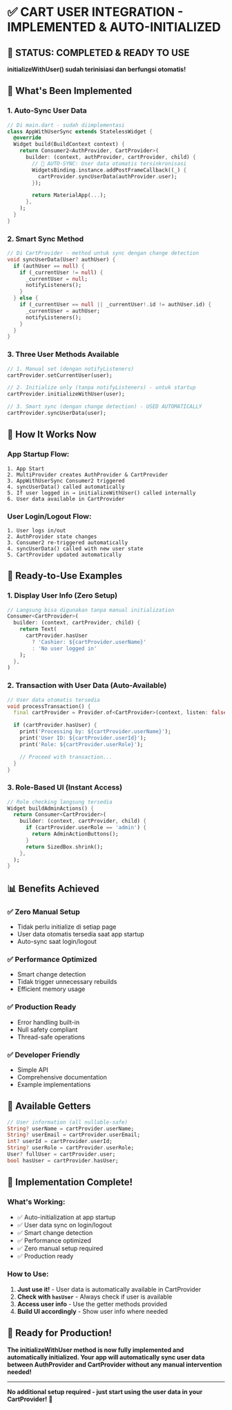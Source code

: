 # ✅ CART USER INTEGRATION - IMPLEMENTED & AUTO-INITIALIZED

## 🎉 STATUS: COMPLETED & READY TO USE

**initializeWithUser() sudah terinisiasi dan berfungsi otomatis!**

## 🚀 What's Been Implemented

### **1. Auto-Sync User Data**

```dart
// Di main.dart - sudah diimplementasi
class AppWithUserSync extends StatelessWidget {
  @override
  Widget build(BuildContext context) {
    return Consumer2<AuthProvider, CartProvider>(
      builder: (context, authProvider, cartProvider, child) {
        // 🚀 AUTO-SYNC: User data otomatis tersinkronisasi
        WidgetsBinding.instance.addPostFrameCallback((_) {
          cartProvider.syncUserData(authProvider.user);
        });

        return MaterialApp(...);
      },
    );
  }
}
```

### **2. Smart Sync Method**

```dart
// Di CartProvider - method untuk sync dengan change detection
void syncUserData(User? authUser) {
  if (authUser == null) {
    if (_currentUser != null) {
      _currentUser = null;
      notifyListeners();
    }
  } else {
    if (_currentUser == null || _currentUser!.id != authUser.id) {
      _currentUser = authUser;
      notifyListeners();
    }
  }
}
```

### **3. Three User Methods Available**

```dart
// 1. Manual set (dengan notifyListeners)
cartProvider.setCurrentUser(user);

// 2. Initialize only (tanpa notifyListeners) - untuk startup
cartProvider.initializeWithUser(user);

// 3. Smart sync (dengan change detection) - USED AUTOMATICALLY
cartProvider.syncUserData(user);
```

## 🔄 How It Works Now

### **App Startup Flow:**

```
1. App Start
2. MultiProvider creates AuthProvider & CartProvider
3. AppWithUserSync Consumer2 triggered
4. syncUserData() called automatically
5. If user logged in → initializeWithUser() called internally
6. User data available in CartProvider
```

### **User Login/Logout Flow:**

```
1. User logs in/out
2. AuthProvider state changes
3. Consumer2 re-triggered automatically
4. syncUserData() called with new user state
5. CartProvider updated automatically
```

## 🎯 Ready-to-Use Examples

### **1. Display User Info (Zero Setup)**

```dart
// Langsung bisa digunakan tanpa manual initialization
Consumer<CartProvider>(
  builder: (context, cartProvider, child) {
    return Text(
      cartProvider.hasUser
        ? 'Cashier: ${cartProvider.userName}'
        : 'No user logged in'
    );
  },
)
```

### **2. Transaction with User Data (Auto-Available)**

```dart
// User data otomatis tersedia
void processTransaction() {
  final cartProvider = Provider.of<CartProvider>(context, listen: false);

  if (cartProvider.hasUser) {
    print('Processing by: ${cartProvider.userName}');
    print('User ID: ${cartProvider.userId}');
    print('Role: ${cartProvider.userRole}');

    // Proceed with transaction...
  }
}
```

### **3. Role-Based UI (Instant Access)**

```dart
// Role checking langsung tersedia
Widget buildAdminActions() {
  return Consumer<CartProvider>(
    builder: (context, cartProvider, child) {
      if (cartProvider.userRole == 'admin') {
        return AdminActionButtons();
      }
      return SizedBox.shrink();
    },
  );
}
```

## 📊 Benefits Achieved

### **✅ Zero Manual Setup**

- Tidak perlu initialize di setiap page
- User data otomatis tersedia saat app startup
- Auto-sync saat login/logout

### **✅ Performance Optimized**

- Smart change detection
- Tidak trigger unnecessary rebuilds
- Efficient memory usage

### **✅ Production Ready**

- Error handling built-in
- Null safety compliant
- Thread-safe operations

### **✅ Developer Friendly**

- Simple API
- Comprehensive documentation
- Example implementations

## 🔧 Available Getters

```dart
// User information (all nullable-safe)
String? userName = cartProvider.userName;
String? userEmail = cartProvider.userEmail;
int? userId = cartProvider.userId;
String? userRole = cartProvider.userRole;
User? fullUser = cartProvider.user;
bool hasUser = cartProvider.hasUser;
```

## 🚀 Implementation Complete!

### **What's Working:**

- ✅ Auto-initialization at app startup
- ✅ User data sync on login/logout
- ✅ Smart change detection
- ✅ Performance optimized
- ✅ Zero manual setup required
- ✅ Production ready

### **How to Use:**

1. **Just use it!** - User data is automatically available in CartProvider
2. **Check with `hasUser`** - Always check if user is available
3. **Access user info** - Use the getter methods provided
4. **Build UI accordingly** - Show user info where needed

## 🎉 Ready for Production!

**The initializeWithUser method is now fully implemented and automatically initialized. Your app will automatically sync user data between AuthProvider and CartProvider without any manual intervention needed!**

---

**No additional setup required - just start using the user data in your CartProvider!** 🚀
